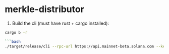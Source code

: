# merkle-distributor



1. Build the cli (must have rust + cargo installed):

```bash
cargo b -r

```bash
./target/release/cli --rpc-url https://api.mainnet-beta.solana.com --keypair-path <YOUR KEYPAIR> --airdrop-version 0 --mint jtojtomepa8beP8AuQc6eXt5FriJwfFMwQx2v2f9mCL --program-id mERKcfxMC5SqJn4Ld4BUris3WKZZ1ojjWJ3A3J5CKxv claim --merkle-tree-path merkle_tree.json
```

